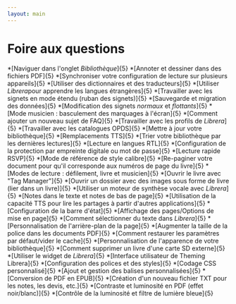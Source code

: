 ```yaml
---
layout: main
---
```


# Foire aux questions

*[Naviguer dans l'onglet _Bibliothèque_]{5}
*[Annoter et dessiner dans des fichiers PDF]{5}
*[Synchroniser votre configuration de lecture sur plusieurs appareils]{5}
*[Utiliser des dictionnaires et des traducteurs]{5}
*[Utiliser *Librera*pour apprendre les langues étrangères]{5}
*[Travailler avec les signets en mode étendu (ruban des signets)]{5}
*[Sauvegarde et migration des données]{5}
*[Modification des signets _normaux_ et _flottants_]{5}
*[Mode musicien : basculement des marquages à l'écran]{5}
*[Comment ajouter un nouveau sujet de FAQ]{5}
*[Travailler avec les profils de _Librera_]{5}
*[Travailler avec les catalogues OPDS]{5}
*[Mettre à jour votre bibliothèque]{5}
*[Remplacements TTS]{5}
*[Trier votre bibliothèque par les dernières lectures]{5}
*[Lecture en langues RTL]{5}
*[Configuration de la protection par empreinte digitale ou mot de passe]{5}
*[Lecture rapide RSVP]{5}
*[Mode de référence de style calibre]{5}
*[Re-paginer votre document pour qu'il corresponde aux numéros de page du livre]{5}
*[Modes de lecture : défilement, livre et musicien]{5}
*[Ouvrir le livre avec &quot;Tag Manager&quot;]{5}
*[Ouvrir un dossier avec des images sous forme de livre (lier dans un livre)]{5}
*[Utiliser un moteur de synthèse vocale avec _Librera_]{5}
*[Notes dans le texte et notes de bas de page]{5}
*[Utilisation de la capacité TTS pour lire les partages à partir d'autres applications]{5}
*[Configuration de la barre d'état]{5}
*[Affichage des pages/Options de mise en page]{5}
*[Comment sélectionner du texte dans _Librera_]{5}
*[Personnalisation de l'arrière-plan de la page]{5}
*[Augmenter la taille de la police dans les documents PDF]{5}
*[Comment restaurer les paramètres par défaut/vider le cache]{5}
*[Personnalisation de l'apparence de votre bibliothèque]{5}
*[Comment supprimer un livre d'une carte SD externe]{5}
*[Utiliser le widget de _Librera_]{5}
*[Interface utilisateur de Theming Librera]{5}
*[Configuration des polices et des styles]{5}
*[Codage CSS personnalisé]{5}
*[Ajout et gestion des balises personnalisées]{5}
*[Conversion de PDF en EPUB]{5}
*[Création d'un nouveau fichier TXT pour les notes, les devis, etc.]{5}
*[Contraste et luminosité en PDF (effet noir/blanc)]{5}
*[Contrôle de la luminosité et filtre de lumière bleue]{5}
